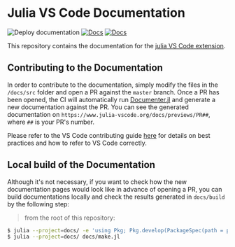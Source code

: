 # Julia VS Code Documentation

![Deploy documentation](https://github.com/julia-vscode/docs/workflows/Deploy%20documentation/badge.svg)
[![Docs](https://img.shields.io/badge/docs-stable-blue.svg)](https://www.julia-vscode.org/docs/stable/)
[![Docs](https://img.shields.io/badge/docs-dev-blue.svg)](https://www.julia-vscode.org/docs/dev/)

This repository contains the documentation for the [julia VS Code extension](https://marketplace.visualstudio.com/items?itemName=julialang.language-julia).

## Contributing to the Documentation

In order to contribute to the documentation, simply modify the files in the `/docs/src` folder and open a PR against the `master` branch.
Once a PR has been opened, the CI will automatically run [Documenter.jl](https://github.com/JuliaDocs/Documenter.jl) and generate a new documentation against the PR.
You can see the generated documentation on `https://www.julia-vscode.org/docs/previews/PR##`, where `##` is your PR's number.

Please refer to the VS Code contributing guide [here](https://github.com/microsoft/vscode-docs/blob/main/CONTRIBUTING.md) for details on best practices and how to refer to VS Code correctly.

## Local build of the Documentation

Although it's not necessary, if you want to check how the new documentation pages would look like in advance of opening a PR,
you can build documentations locally and check the results generated in `docs/build` by the following step:

> from the root of this repository:

```sh
$ julia --project=docs/ -e 'using Pkg; Pkg.develop(PackageSpec(path = pwd())); Pkg.instantiate()'
$ julia --project=docs/ docs/make.jl
```
